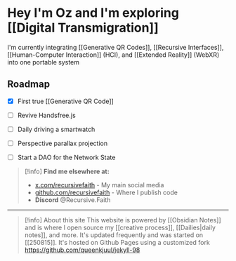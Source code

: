 # Hey I'm Oz and I'm exploring [[Digital Transmigration]]

I'm currently integrating [[Generative QR Codes]], [[Recursive Interfaces]], [[Human-Computer Interaction]] (HCI), and [[Extended Reality]] (WebXR) into one portable system

## Roadmap

- [x] First true [[Generative QR Code]]
- [ ] Revive Handsfree.js
- [ ] Daily driving a smartwatch
- [ ] Perspective parallax projection
- [ ] Start a DAO for the Network State


>[!info] **Find me elsewhere at:**
> * [x.com/recursivefaith](https://x.com/recursivefaith) - My main social media
> * [github.com/recursivefaith](https://github.com/recursivefaith) - Where I publish code
> * **Discord** @Recursive.Faith

---

>[!info] About this site
>This website is powered by [[Obsidian Notes]] and is where I open source my [[creative process]], [[Dailies|daily notes]], and more. It's updated frequently and was started on [[250815]]. It's hosted on Github Pages using a customized fork https://github.com/queenkjuul/jekyll-98 
